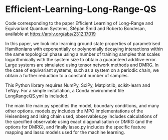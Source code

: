 # Efficient-Learning-Long-Range-QS
Code corresponding to the paper Efficient Learning of Long-Range and Equivariant Quantum Systems, Štěpán Šmíd and Roberto Bondesan, available at https://arxiv.org/abs/2312.17019


In this paper, we look into learning ground state properties of parametrised Hamiltonians with exponentially or polynomially decaying interactions within the same topological phase using a number of training samples that scales logarithmically with the system size to obtain a guaranteed additive error. Large systems are simulated using tensor network methods and DMRG. In the case of equivariant systems, such as a system on a periodic chain, we obtain a further reduction to a constant number of samples. 


This Python library requires NumPy, SciPy, Matplotlib, scikit-learn and TeNpy. For a simple installation, a Conda environment file LongRangeQS.yml is included.


The main file main.py specifies the model, boundary conditions, and many other options. models.py includes the MPO implementations of the Heisenberg and Ising chain used, observables.py includes calculations of the specified observable using exact diagonalisation or DMRG (and the options for DMRG), and finally lasso.py includes the specific feature mapping and lasso models used for the machine learning.
